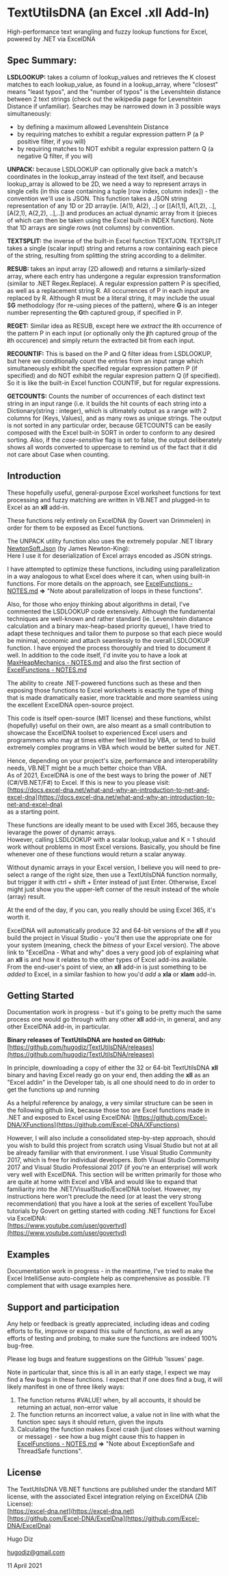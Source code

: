 # TextUtilsDNA (an Excel .xll Add-In)
High-performance text wrangling and fuzzy lookup functions for Excel, powered by .NET via ExcelDNA   

## Spec Summary:

**LSDLOOKUP:** takes a column of lookup_values and retrieves the K closest matches to each lookup_value, as found in a lookup_array, where "closest" means "least typos", and the "number of typos" is the Levenshtein distance between 2 text strings (check out the wikipedia page for Levenshtein Distance if unfamiliar). Searches may be narrowed down in 3 possible ways simultaneously: 
- by defining a maximum allowed Levenshtein Distance
- by requiring matches to exhibit a regular expression pattern P (a P positive filter, if you will)
- by requiring matches to NOT exhibit a regular expression pattern Q (a negative Q filter, if you wil)

**UNPACK:** because LSDLOOKUP can optionally give back a match's coordinates in the lookup_array instead of the text itself, and because lookup_array is allowed to be 2D, we need a way to represent arrays in single cells (in this case containing a tuple [row index, column index]) - the convention we'll use is JSON. This function takes a JSON string representation of any 1D or 2D array(ie. [A(1), A(2), ..] or [[A(1,1), A(1,2), ..], [A(2,1), A(2,2), ..],..]) and produces an actual dynamic array from it (pieces of which can then be taken using the Excel built-in INDEX function). Note that 1D arrays are single rows (not columns) by convention.

**TEXTSPLIT:** the inverse of the built-in Excel function TEXTJOIN. TEXTSPLIT takes a single (scalar input) string and returns a row containing each piece of the string, resulting from splitting the string according to a delimiter.

**RESUB:** takes an input array (2D allowed) and returns a similarly-sized array, where each entry has undergone a regular expression transformation (similar to .NET Regex.Replace). A regular expression pattern P is specified, as well as a replacement string R. All occurrences of P in each input are replaced by R. Although R must be a literal string, it may include the usual $**G** methodology (for re-using pieces of the pattern), where **G** is an integer number representing the **G**th captured group, if specified in P.

**REGET:** Similar idea as RESUB, except here we *extract* the **i**th occurrence of the pattern P in each input (or optionally only the **j**th captured group of the **i**th occurence) and simply return the extracted bit from each input.

**RECOUNTIF:** This is based on the P and Q filter ideas from LSDLOOKUP, but here we conditionally count the entries from an input range which simultaneously exhibit the specified regular expression pattern P (if specified) and do NOT exhibit the regular expresion pattern Q (if specified). So it is like the built-in Excel function COUNTIF, but for regular expressions.

**GETCOUNTS:** Counts the number of occurrences of each distinct text string in an input range (i.e. it builds the hit counts of each string into a Dictionary(string : integer), which is ultimately output as a range with 2 columns for (Keys, Values), and as many rows as unique strings. The output is not sorted in any particular order, because GETCOUNTS can be easily composed with the Excel built-in SORT in order to conform to any desired sorting. Also, if the *case-sensitive* flag is set to false, the output deliberately shows all words converted to uppercase to remind us of the fact that it did not care about Case when counting.

## Introduction
These hopefully useful, general-purpose Excel worksheet functions for text processing and fuzzy matching are written in VB.NET and plugged-in to Excel as an **xll** add-in.

These functions rely entirely on ExcelDNA (by Govert van Drimmelen) in order for them to be exposed as Excel functions.

The UNPACK utility function also uses the extremely popular .NET library [NewtonSoft.Json](https://www.newtonsoft.com/json) (by James Newton-King):    
Here I use it for deserialization of Excel arrays encoded as JSON strings.

I have attempted to optimize these functions, including using parallelization in a way analogous to what Excel does where it can, when using built-in functions. For more details on the approach, see [ExcelFunctions - NOTES.md](https://github.com/hugodiz/TextUtilsDNA/blob/main/Source/TextUtilsDNA/ExcelFunctions/ExcelFunctions%20-%20NOTES.md)  **=>**  "Note about parallelization of loops in these functions".

Also, for those who enjoy thinking about algorithms in detail, I've commented the LSDLOOKUP code extensively. Although the fundamental techniques are well-known and rather standard (ie. Levenshtein distance calculation and a binary max-heap-based priority queue), I have tried to adapt these techniques and tailor them to purpose so that each piece would be minimal, economic and attach seamlessly to the overall LSDLOOKUP function. I have enjoyed the process thoroughly and tried to document it well. In addition to the code itself, I'd invite you to have a look at [MaxHeapMechanics - NOTES.md](https://github.com/hugodiz/TextUtilsDNA/blob/main/Source/TextUtilsDNA/MaxHeapMechanics%20-%20NOTES.md) and also the first section of [ExcelFunctions - NOTES.md](https://github.com/hugodiz/TextUtilsDNA/blob/main/Source/TextUtilsDNA/ExcelFunctions/ExcelFunctions%20-%20NOTES.md)

The ability to create .NET-powered functions such as these and then exposing those functions to Excel worksheets is exactly the type of thing that is made dramatically easier, more tracktable and more seamless using the excellent ExcelDNA open-source project.

This code is itself open-source (MIT license) and these functions, whilst (hopefully) useful on their own, are also meant as a small contribution to showcase the ExcelDNA toolset to experienced Excel users and programmers who may at times either feel limited by VBA, or tend to build extremely complex programs in VBA which would be better suited for .NET.

Hence, depending on your project's size, performance and interoperability needs, VB.NET might be a much better choice than VBA.  
As of 2021, ExcelDNA is one of the best ways to bring the power of .NET (C#/VB.NET/F#) to Excel. If this is new to you please visit:  
[https://docs.excel-dna.net/what-and-why-an-introduction-to-net-and-excel-dna](https://docs.excel-dna.net/what-and-why-an-introduction-to-net-and-excel-dna)    
as a starting point.

These functions are ideally meant to be used with Excel 365, because they levarage the power of dynamic arrays.  
However, calling LSDLOOKUP with a scalar lookup_value and K = 1 should work without problems in most Excel versions. Basically, you should be fine whenever one of these functions would return a scalar anyway.

Without dynamic arrays in your Excel version, I believe you will need to pre-select a range of the right size, then use a TextUtilsDNA function normally, but trigger it with ctrl + shift + Enter instead of just Enter. Otherwise, Excel might just show you the upper-left corner of the result instead of the whole (array) result.  

At the end of the day, if you can, you really should be using Excel 365, it's worth it.

ExcelDNA will automatically produce 32 and 64-bit versions of the **xll** if you build the project in Visual Studio - you'll then use the appropriate one for your system (meaning, check the *bitness* of your Excel version). The above link to "ExcelDna - What and why" does a very good job of explaining what an **xll** is and how it relates to the other types of Excel add-ins available. From the end-user's point of view, an **xll** add-in is just something to be *added* to Excel, in a similar fashion to how you'd *add* a **xla** or **xlam** add-in.

## Getting Started
Documentation work in progress - but it's going to be pretty much the same process one would go through with any other **xll** add-in, in general, and any other ExcelDNA add-in, in particular.

**Binary releases of TextUtilsDNA are hosted on GitHub:** [https://github.com/hugodiz/TextUtilsDNA/releases](https://github.com/hugodiz/TextUtilsDNA/releases)   

In principle, downloading a copy of either the 32 or 64-bit TextUtilsDNA **xll** binary and having Excel ready go on your end, then adding the **xll** as an "Excel addin" in the Developer tab, is all one should need to do in order to get the functions up and running

As a helpful reference by analogy, a very similar structure can be seen in the following github link, because those too are Excel functions made in .NET and exposed to Excel using ExcelDNA:
[https://github.com/Excel-DNA/XFunctions](https://github.com/Excel-DNA/XFunctions)

However, I will also include a consolidated step-by-step approach, should you wish to build this project from scratch using Visual Studio but not at all be already familiar with that environment. I use Visual Studio Community 2017, which is free for individual developers. Both Visual Studio Community 2017 and Visual Studio Professional 2017 (if you're an enterprise) will work very well with ExcelDNA. This section will be written primarily for those who are quite at home with Excel and VBA and would like to expand that familiarity into the .NET/VisualStudio/ExcelDNA toolset. However, my instructions here won't preclude the need (or at least the very strong recommendation) that you have a look at the series of excellent YouTube tutorials by Govert on getting started with coding .NET functions for Excel via ExcelDNA:   
[https://www.youtube.com/user/govertvd](https://www.youtube.com/user/govertvd)

## Examples
Documentation work in progress - in the meantime, I've tried to make the Excel IntelliSense auto-complete help as comprehensive as possible. I'll complement that with usage examples here.

## Support and participation
Any help or feedback is greatly appreciated, including ideas and coding efforts to fix, improve or expand this suite of functions, as well as any efforts of testing and probing, to make sure the functions are indeed 100% bug-free.

Please log bugs and feature suggestions on the GitHub 'Issues' page.   

Note in particular that, since this is all in an early stage, I expect we may find a few bugs in these functions. I expect that if one does find a bug, it will likely manifest in one of three likely ways:

1. The function returns #VALUE! when, by all accounts, it should be returning an actual, non-error value   
2. The function returns an incorrect value, a value not in line with what the function spec says it should return, given the inputs   
3. Calculating the function makes Excel crash (just closes without warning or message) - see how a bug might cause this to happen in [ExcelFunctions - NOTES.md](https://github.com/hugodiz/TextUtilsDNA/blob/main/Source/TextUtilsDNA/ExcelFunctions/ExcelFunctions%20-%20NOTES.md)  **=>**  "Note about ExceptionSafe and ThreadSafe functions".

## License
The TextUtilsDNA VB.NET functions are published under the standard MIT license, with the associated Excel integration relying on ExcelDNA (Zlib License):   
[https://excel-dna.net](https://excel-dna.net)           
[https://github.com/Excel-DNA/ExcelDna](https://github.com/Excel-DNA/ExcelDna)

Hugo Diz

hugodiz@gmail.com

11 April 2021

